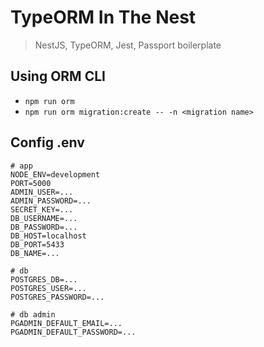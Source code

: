 # TypeORM In The Nest

> NestJS, TypeORM, Jest, Passport boilerplate

## Using ORM CLI

- `npm run orm`
- `npm run orm migration:create -- -n <migration name>`

## Config .env

```.env
# app
NODE_ENV=development
PORT=5000
ADMIN_USER=...
ADMIN_PASSWORD=...
SECRET_KEY=...
DB_USERNAME=...
DB_PASSWORD=...
DB_HOST=localhost
DB_PORT=5433
DB_NAME=...

# db
POSTGRES_DB=...
POSTGRES_USER=...
POSTGRES_PASSWORD=...

# db admin
PGADMIN_DEFAULT_EMAIL=...
PGADMIN_DEFAULT_PASSWORD=...
```
